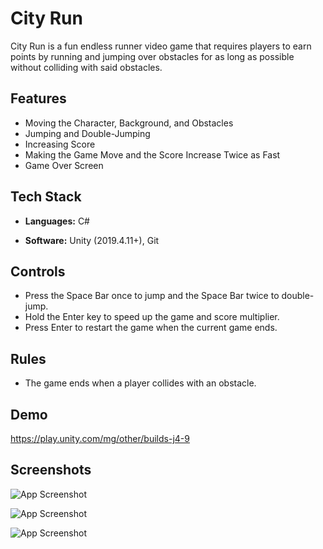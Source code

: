 # City Run

City Run is a fun endless runner video game that requires players to earn points by running and jumping over obstacles for as long as possible without colliding with said obstacles.

## Features

- Moving the Character, Background, and Obstacles
- Jumping and Double-Jumping
- Increasing Score
- Making the Game Move and the Score Increase Twice as Fast
- Game Over Screen

## Tech Stack

- **Languages:** C#

- **Software:** Unity (2019.4.11+), Git

## Controls

- Press the Space Bar once to jump and the Space Bar twice to double-jump.
- Hold the Enter key to speed up the game and score multiplier.
- Press Enter to restart the game when the current game ends.

## Rules

- The game ends when a player collides with an obstacle.

## Demo

https://play.unity.com/mg/other/builds-j4-9

## Screenshots

![App Screenshot](https://static.wixstatic.com/media/99e2b2_4aaa554110fc48008f711c55beb09b6c~mv2.jpg/v1/fill/w_878,h_427,al_c,q_85,enc_auto/99e2b2_4aaa554110fc48008f711c55beb09b6c~mv2.jpg)

![App Screenshot](https://static.wixstatic.com/media/99e2b2_045f0f1a27864ec39bdf44c322a094fe~mv2.jpg/v1/fill/w_878,h_427,al_c,q_85,enc_auto/99e2b2_045f0f1a27864ec39bdf44c322a094fe~mv2.jpg)

![App Screenshot](https://static.wixstatic.com/media/99e2b2_08bfda787d6542bea3724c342271da08~mv2.jpg/v1/fill/w_878,h_427,al_c,q_85,enc_auto/99e2b2_08bfda787d6542bea3724c342271da08~mv2.jpg)
